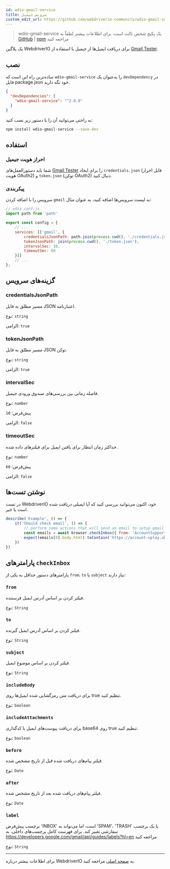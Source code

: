 ```yaml
---
id: wdio-gmail-service
title: سرویس جیمیل
custom_edit_url: https://github.com/webdriverio-community/wdio-gmail-service/edit/main/README.md
---
```



> wdio-gmail-service یک پکیج شخص ثالث است، برای اطلاعات بیشتر لطفاً به [GitHub](https://github.com/webdriverio-community/wdio-gmail-service) | [npm](https://www.npmjs.com/package/wdio-gmail-service) مراجعه کنید

یک پلاگین WebdriverIO برای دریافت ایمیل‌ها از جیمیل با استفاده از [Gmail Tester](https://github.com/levz0r/gmail-tester).

## نصب

ساده‌ترین راه این است که `wdio-gmail-service` را به‌عنوان یک `devDependency` در فایل package.json خود نگه دارید.

```json
{
  "devDependencies": {
    "wdio-gmail-service": "^2.0.0"
  }
}
```

به راحتی می‌توانید آن را با دستور زیر نصب کنید:

```sh
npm install wdio-gmail-service --save-dev
```

## استفاده

### احراز هویت جیمیل

شما باید دستورالعمل‌های [Gmail Tester](https://github.com/levz0r/gmail-tester) را برای ایجاد `credentials.json` (فایل احراز هویت OAuth2) و `token.json` (توکن OAuth2) دنبال کنید.

### پیکربندی

سرویس را با اضافه کردن `gmail` به لیست سرویس‌ها اضافه کنید، به عنوان مثال:

```js
// wdio.conf.js
import path from 'path'

export const config = {
    // ...
    services: [['gmail', {
        credentialsJsonPath: path.join(process.cwd(), './credentials.json'),
        tokenJsonPath: join(process.cwd(), './token.json'),
        intervalSec: 10,
        timeoutSec: 60
    }]]
    // ...
};
```

## گزینه‌های سرویس

### credentialsJsonPath
مسیر مطلق به فایل JSON اعتبارنامه.

نوع: `string`

الزامی: `true`

### tokenJsonPath
مسیر مطلق به فایل JSON توکن.

نوع: `string`

الزامی: `true`

### intervalSec
فاصله زمانی بین بررسی‌های صندوق ورودی جیمیل.

نوع: `number`

پیش‌فرض: `10`

الزامی: `false`

### timeoutSec
حداکثر زمان انتظار برای یافتن ایمیل برای فیلترهای داده شده.

نوع: `number`

پیش‌فرض: `60`

الزامی: `false`


## نوشتن تست‌ها

در تست WebdriverIO خود، اکنون می‌توانید بررسی کنید که آیا ایمیلی دریافت شده است یا خیر.

```js
describe('Example', () => {
    it('Should check email', () => {
        // perform some actions that will send an email to setup gmail account
        const emails = await browser.checkInbox({ from: 'AccountSupport@ubi.com', subject: 'Ubisoft Password Change Request' });
        expect(emails[0].body.html).toContain('https://account-uplay.ubi.com/en-GB/action/change-password?genomeid=')
    })
})
```

## پارامترهای `checkInbox`

پارامترهای دستور حداقل به یکی از `from`، `to` یا `subject` نیاز دارند:

### `from`
فیلتر کردن بر اساس آدرس ایمیل فرستنده.

نوع: `String`

### `to`
فیلتر کردن بر اساس آدرس ایمیل گیرنده.

نوع: `String`

### `subject`
فیلتر کردن بر اساس موضوع ایمیل.

نوع: `String`

### `includeBody`
برای دریافت متن رمزگشایی شده ایمیل‌ها روی true تنظیم کنید.

نوع: `boolean`

### `includeAttachments`
برای دریافت پیوست‌های ایمیل با کدگذاری base64 روی true تنظیم کنید.

نوع: `boolean`

### `before`
فیلتر پیام‌های دریافت شده قبل از تاریخ مشخص شده.

نوع: `Date`

### `after`
فیلتر پیام‌های دریافت شده بعد از تاریخ مشخص شده.

نوع: `Date`

### `label`
برچسب پیش‌فرض 'INBOX' است، اما می‌تواند به 'SPAM'، 'TRASH' یا یک برچسب سفارشی تغییر کند. برای فهرست کامل برچسب‌های داخلی، به https://developers.google.com/gmail/api/guides/labels?hl=en مراجعه کنید

نوع: `String`

---

برای اطلاعات بیشتر درباره WebdriverIO به [صفحه اصلی](https://webdriver.io) مراجعه کنید.